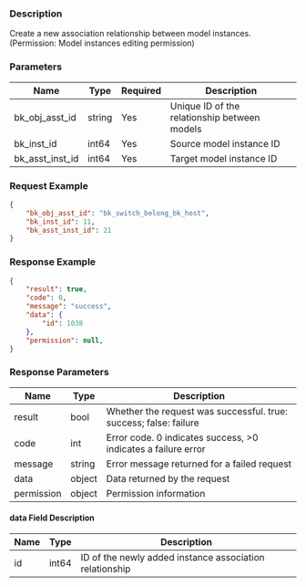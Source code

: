 ### Description

Create a new association relationship between model instances. (Permission: Model instances editing permission)

### Parameters

| Name            | Type   | Required | Description                                  |
|-----------------|--------|----------|----------------------------------------------|
| bk_obj_asst_id  | string | Yes      | Unique ID of the relationship between models |
| bk_inst_id      | int64  | Yes      | Source model instance ID                     |
| bk_asst_inst_id | int64  | Yes      | Target model instance ID                     |

### Request Example

```json
{
    "bk_obj_asst_id": "bk_switch_belong_bk_host",
    "bk_inst_id": 11,
    "bk_asst_inst_id": 21
}
```

### Response Example

```json
{
    "result": true,
    "code": 0,
    "message": "success",
    "data": {
        "id": 1038
    },
    "permission": null,
}
```

### Response Parameters

| Name       | Type   | Description                                                       |
|------------|--------|-------------------------------------------------------------------|
| result     | bool   | Whether the request was successful. true: success; false: failure |
| code       | int    | Error code. 0 indicates success, >0 indicates a failure error     |
| message    | string | Error message returned for a failed request                       |
| data       | object | Data returned by the request                                      |
| permission | object | Permission information                                            |

#### data Field Description

| Name | Type  | Description                                             |
|------|-------|---------------------------------------------------------|
| id   | int64 | ID of the newly added instance association relationship |
